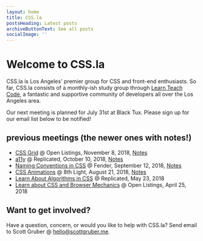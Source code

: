 ```yaml
---
layout: home
title: CSS.la
postsHeading: Latest posts
archiveButtonText: See all posts
socialImage: ''
---
```

# Welcome to CSS.la

CSS.la is Los Angeles' premier group for CSS and front-end enthusiasts. So far, CSS.la consists of a monthly-ish study group through [Learn Teach Code](https://www.meetup.com/LearnTeachCode/), a fantastic and supportive community of developers all over the Los Angeles area.

Our next meeting is planned for July 31st at Black Tux. Please sign up for our email list below to be notified!

## previous meetings (the newer ones with notes!)

- [CSS Grid](https://www.meetup.com/LearnTeachCode/events/255433621/) @ Open Listings, November 8, 2018, [Notes](https://paper.dropbox.com/doc/CSS.la-6-Using-CSS-Grid-Today--ARVrAD9w~dGrR_I_wu0gIfNPAg-kBtl03ocCi84NjDbs1dEB)
- [a11y](https://www.meetup.com/LearnTeachCode/events/254676315/) @ Replicated, October 10, 2018, [Notes](https://paper.dropbox.com/doc/CSS.la-5-a11y-Accessibility--AO96X1eWzh9_V4eSEXhPC_nGAg-FWnNCYELcMICEuhZqkwng)
- [Naming Conventions in CSS](https://www.meetup.com/LearnTeachCode/events/253679813/) @ Fender, September 12, 2018, [Notes](https://paper.dropbox.com/doc/CSS.la-4-Naming-Conventions-in-CSS--AMm_gQrSk6NDxcdnsPpeSD0BAg-NNwsgZES3OpJAOINatkO3)
- [CSS Animations](https://www.meetup.com/LearnTeachCode/events/253492626/) @ 8th Light, August 21, 2018, [Notes](https://paper.dropbox.com/doc/CSS.la-3-CSS-Animations-YGMB8TFeAka4O5jsLhvD5)
- [Learn About Algorithms in CSS](https://www.meetup.com/LearnTeachCode/events/250076452/) @ Replicated, May 23, 2018
- [Learn about CSS and Browser Mechanics](https://www.meetup.com/LearnTeachCode/events/249510027/) @ Open Listings, April 25, 2018
  
## Want to get involved?    
Have a question, concern, or would you like to help with CSS.la? Send email to Scott Gruber @ hello@scottgruber.me.